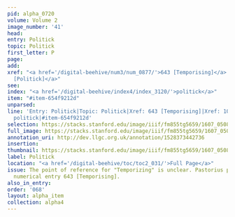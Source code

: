 ```yaml
---
pid: alpha_0720
volume: Volume 2
image_number: '41'
head:
entry: Politick
topic: Politick
first_letter: P
page:
add:
xref: "<a href='/digital-beehive/num3/num_0877/'>643 [Temporising]</a>|<a href='/digital-beehive/num5/num_1333/'>1001
  [Politick]</a>"
see:
index: "<a href='/digital-beehive/index4/index_3120/'>politick</a>"
item: "#item-654f9212d"
unparsed:
line: 'Entry: Politick|Topic: Politick|Xref: 643 [Temporising]|Xref: 1001 [Politick]|Index:
  politick|#item-654f9212d'
selection: https://stacks.stanford.edu/image/iiif/fm855tg5659/1607_0508/265,1765,3111,512/full/0/default.jpg
full_image: https://stacks.stanford.edu/image/iiif/fm855tg5659/1607_0508/full/full/0/default.jpg
annotation_uri: http://dev.llgc.org.uk/annotation/1528373442736
insertion:
thumbnail: https://stacks.stanford.edu/image/iiif/fm855tg5659/1607_0508/265,1765,600,180/250,/0/default.jpg
label: Politick
location: "<a href='/digital-beehive/toc/toc2_031/'>Full Page</a>"
issue: The point of reference for "Temporizing" is unclear. Pastorius perhaps intends
  numerical entry 643 [Temporising].
also_in_entry:
order: '068'
layout: alpha_item
collection: alpha4
---
```

